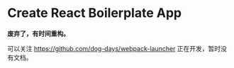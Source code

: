 # Create React Boilerplate App 

**废弃了，有时间重构。**

可以关注 https://github.com/dog-days/webpack-launcher
正在开发，暂时没有文档。



